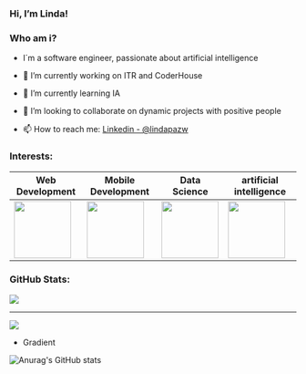 ### Hi, I’m Linda! 
### Who am i? 
- I´m a software engineer, passionate about artificial intelligence
  
- 🔭 I’m currently working on ITR and CoderHouse
- 🌱 I’m currently learning IA 
- 👯 I’m looking to collaborate on dynamic projects with positive people
- 📫 How to reach me: [Linkedin - @lindapazw](www.linkedin.com/in/lindapazw)
  
  
### Interests:
Web Development | Mobile Development | Data Science | artificial intelligence
--- | --- | --- |  --- | 
<img src="https://cdn-icons-png.flaticon.com/512/8743/8743996.png" width="100" height="100" /> |<img src="https://cdn-icons-png.flaticon.com/512/3371/3371557.png" width="100" height="100" /> | <img src="https://cdn-icons-png.flaticon.com/512/9304/9304571.png" width="100" height="100" /> | <img src="[https://cdn-icons-png.flaticon.com/512/9304/9304571.png](https://flaticon.com/free-animated-icon/rocket_6172512?related_id=6172512)https://flaticon.com/free-animated-icon/rocket_6172512?related_id=6172512" width="100" height="100" />

### GitHub Stats:

![](https://github-readme-streak-stats.herokuapp.com/?user=lindapazw&theme=onedark-duo&hide_border=false)<br/>

---
[![](https://visitcount.itsvg.in/api?id=lindapazw\&bg_color=30,e96443,904e95\&title_color=fff\&text_color=fff)](https://visitcount.itsvg.in)



*   Gradient

![Anurag's GitHub stats](https://github-readme-stats.vercel.app/api?username=lindapazw\&bg_color=30,e96443,904e95\&title_color=fff\&text_color=fff)
